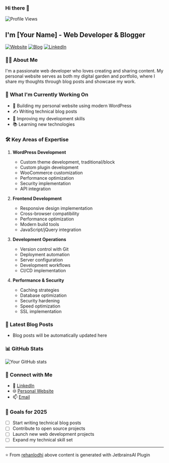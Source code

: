 ### Hi there 👋
<p>
  <img src="https://komarev.com/ghpvc/?username=rehanlodhi" alt="Profile Views">
</p>

## I'm [Your Name] - Web Developer & Blogger

[![Website](https://img.shields.io/website?label=website&style=for-the-badge&url=https://rehanlodhi.com/)](https://rehanlodhi.com)
[![Blog](https://img.shields.io/badge/blog-read%20now-green?style=for-the-badge)](https://rehanlodhi.com/blog)
[![LinkedIn](https://img.shields.io/badge/LinkedIn-Connect-blue?style=for-the-badge&logo=linkedin)](https://linkedin.com/in/rehanlodhi)

### 👨‍💻 About Me

I'm a passionate web developer who loves creating and sharing content. My personal website serves as both my digital garden and portfolio, where I share my thoughts through blog posts and showcase my work.

### 🌱 What I'm Currently Working On

- 🚀 Building my personal website using modern WordPress
- ✍️ Writing technical blog posts
- 🎯 Improving my development skills
- 📚 Learning new technologies

### 🛠️ Key Areas of Expertise

1. **WordPress Development**
    - Custom theme development, traditional/block
    - Custom plugin development
    - WooCommerce customization
    - Performance optimization
    - Security implementation
    - API integration

2. **Frontend Development**
    - Responsive design implementation
    - Cross-browser compatibility
    - Performance optimization
    - Modern build tools
    - JavaScript/jQuery integration

3. **Development Operations**
    - Version control with Git
    - Deployment automation
    - Server configuration
    - Development workflows
    - CI/CD implementation

4. **Performance & Security**
    - Caching strategies
    - Database optimization
    - Security hardening
    - Speed optimization
    - SSL implementation


### 📝 Latest Blog Posts
<!-- BLOG-POST-LIST:START -->
- Blog posts will be automatically updated here
<!-- BLOG-POST-LIST:END -->

### 📊 GitHub Stats

![Your GitHub stats](https://github-readme-stats.vercel.app/api?username=rehanlodhi&show_icons=true&theme=radical)

### 🤝 Connect with Me

- 💼 [LinkedIn](https://linkedin.com/in/rehanlodhi)
- 🌐 [Personal Website](https://rehanlodhi.com)
- 📫 [Email](mailto:rehanlodhi@live.com.com)

### 🎯 Goals for 2025

- [ ] Start writing technical blog posts
- [ ] Contribute to open source projects
- [ ] Launch new web development projects
- [ ] Expand my technical skill set

---

⭐️ From [rehanlodhi](https://github.com/rehanlodhi) above content is generated with JetbrainsAl Plugin